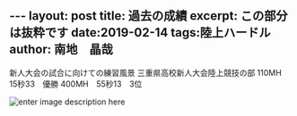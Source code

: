 --- layout: post 
title: 過去の成績
excerpt: この部分は抜粋です
date:2019-02-14
tags:陸上ハードル
author: 南地　晶哉
---
新人大会の試合に向けての練習風景
三重県高校新人大会陸上競技の部
110MH　15秒33　優勝
400MH　55秒13　3位

![enter image description here](https://lh3.googleusercontent.com/Ia0tXnUQosuEMFAJXYFxBsGQQgvrwOvlWo_zSlJIw2QJvxzZ9cNkcbxQj-F_ZfAFCZgwfZ2jZVw "hurdle")
<!--stackedit_data:
eyJoaXN0b3J5IjpbLTIxMTQxMDc3MDAsNzM1Mzk4MTI3XX0=
-->